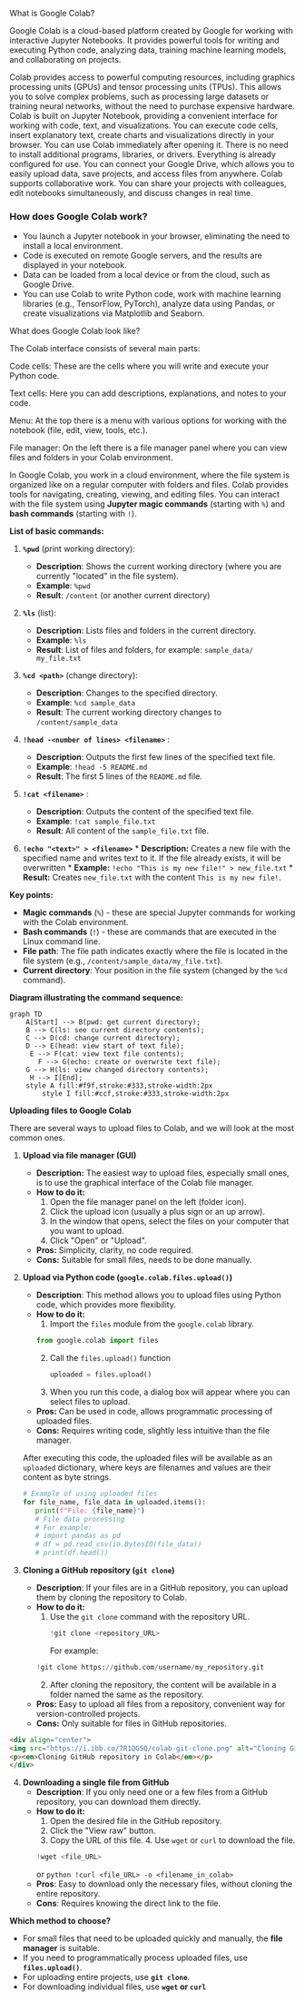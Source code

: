 What is Google Colab?

Google Colab is a cloud-based platform created by Google for working with interactive Jupyter Notebooks.
It provides powerful tools for writing and executing Python code, analyzing data, training machine learning models, and collaborating on projects.

Colab provides access to powerful computing resources, including graphics processing units (GPUs) and tensor processing units (TPUs).
This allows you to solve complex problems, such as processing large datasets or training neural networks, without the need to purchase expensive hardware. Colab is built on Jupyter Notebook, providing a convenient interface for working with code, text, and visualizations. You can execute code cells, insert explanatory text, create charts and visualizations directly in your browser. You can use Colab immediately after opening it. There is no need to install additional programs, libraries, or drivers. Everything is already configured for use. You can connect your Google Drive, which allows you to easily upload data, save projects, and access files from anywhere. Colab supports collaborative work. You can share your projects with colleagues, edit notebooks simultaneously, and discuss changes in real time.



### How does Google Colab work?
- You launch a Jupyter notebook in your browser, eliminating the need to install a local environment.
- Code is executed on remote Google servers, and the results are displayed in your notebook.
- Data can be loaded from a local device or from the cloud, such as Google Drive.
- You can use Colab to write Python code, work with machine learning libraries (e.g., TensorFlow, PyTorch), analyze data using Pandas, or create visualizations via Matplotlib and Seaborn.



What does Google Colab look like?


The Colab interface consists of several main parts:

Code cells: These are the cells where you will write and execute your Python code.

Text cells: Here you can add descriptions, explanations, and notes to your code.

Menu: At the top there is a menu with various options for working with the notebook (file, edit, view, tools, etc.).

File manager: On the left there is a file manager panel where you can view files and folders in your Colab environment.



In Google Colab, you work in a cloud environment,
where the file system is organized like on a regular computer with folders and files.
Colab provides tools for navigating, creating, viewing, and editing files.
You can interact with the file system using **Jupyter magic commands** (starting with `%`)
and **bash commands** (starting with `!`).

**List of basic commands:**

1.  **`%pwd`** (print working directory):
    *   **Description**: Shows the current working directory (where you are currently "located" in the file system).
    *   **Example**: `%pwd`
    *   **Result**: `/content` (or another current directory)

2.  **`%ls`** (list):
    *   **Description**: Lists files and folders in the current directory.
    *   **Example**: `%ls`
    *   **Result**: List of files and folders, for example: `sample_data/  my_file.txt`

3.  **`%cd <path>`** (change directory):
    *   **Description**: Changes to the specified directory.
    *   **Example**: `%cd sample_data`
    *   **Result**: The current working directory changes to `/content/sample_data`

4.  **`!head -<number of lines> <filename>`** :
    *   **Description**: Outputs the first few lines of the specified text file.
    *   **Example**: `!head -5 README.md`
    *   **Result**: The first 5 lines of the `README.md` file.

5.  **`!cat <filename>`** :
    *   **Description**: Outputs the content of the specified text file.
    *   **Example**: `!cat sample_file.txt`
    *   **Result**: All content of the `sample_file.txt` file.

6.   **`!echo "<text>" > <filename>`**
    *   **Description:** Creates a new file with the specified name and writes text to it. If the file already exists, it will be overwritten
    *   **Example:** `!echo "This is my new file!" > new_file.txt`
    *   **Result:** Creates `new_file.txt` with the content `This is my new file!`. 

**Key points:**

*   **Magic commands** (`%`) - these are special Jupyter commands for working with the Colab environment.
*   **Bash commands** (`!`) - these are commands that are executed in the Linux command line.
*   **File path**: The file path indicates exactly where the file is located in the file system (e.g., `/content/sample_data/my_file.txt`).
*   **Current directory**: Your position in the file system (changed by the `%cd` command).

**Diagram illustrating the command sequence:**

```mermaid
graph TD
    A[Start] --> B(pwd: get current directory);
    B --> C(ls: see current directory contents);
    C --> D(cd: change current directory);
    D --> E(head: view start of text file);
     E --> F(cat: view text file contents);
       F --> G(echo: create or overwrite text file);
    G --> H(ls: view changed directory contents);
     H --> I[End];
    style A fill:#f9f,stroke:#333,stroke-width:2px
        style I fill:#ccf,stroke:#333,stroke-width:2px

```

**Uploading files to Google Colab**

There are several ways to upload files to Colab, and we will look at the most common ones.

1.  **Upload via file manager (GUI)**
    *   **Description:** The easiest way to upload files, especially small ones, is to use the graphical interface of the Colab file manager.
    *   **How to do it:**
        1.  Open the file manager panel on the left (folder icon).
        2.  Click the upload icon (usually a plus sign or an up arrow).
        3.  In the window that opens, select the files on your computer that you want to upload.
        4.  Click "Open" or "Upload".
    *   **Pros:** Simplicity, clarity, no code required.
    *   **Cons:** Suitable for small files, needs to be done manually.



2.  **Upload via Python code (`google.colab.files.upload()`)**
    *   **Description**: This method allows you to upload files using Python code, which provides more flexibility.
    *   **How to do it:**
        1.  Import the `files` module from the `google.colab` library.
           ```python
           from google.colab import files
           ```
        2.  Call the `files.upload()` function
             ```python
             uploaded = files.upload()
             ```
        3.  When you run this code, a dialog box will appear where you can select files to upload.
    *   **Pros:** Can be used in code, allows programmatic processing of uploaded files.
    *   **Cons:** Requires writing code, slightly less intuitive than the file manager.

    After executing this code, the uploaded files will be available as an `uploaded` dictionary, where keys are filenames and values are their content as byte strings.
    ```python
    # Example of using uploaded files
    for file_name, file_data in uploaded.items():
       print(f"File: {file_name}")
       # File data processing
       # For example:
       # import pandas as pd
       # df = pd.read_csv(io.BytesIO(file_data))
       # print(df.head())
    ```


3.  **Cloning a GitHub repository (`git clone`)**
    *   **Description**: If your files are in a GitHub repository, you can upload them by cloning the repository to Colab.
    *   **How to do it:**
        1.  Use the `git clone` command with the repository URL.
            ```python
            !git clone <repository_URL>
            ```
            For example:
           ```python
           !git clone https://github.com/username/my_repository.git
           ```
        2. After cloning the repository, the content will be available in a folder named the same as the repository.
    *   **Pros:** Easy to upload all files from a repository, convenient way for version-controlled projects.
    *   **Cons:** Only suitable for files in GitHub repositories.


   ```html
<div align="center">
  <img src="https://i.ibb.co/7R1QG5Q/colab-git-clone.png" alt="Cloning GitHub repository in Colab" width="600" >
  <p><em>Cloning GitHub repository in Colab</em></p>
</div>
```

4.  **Downloading a single file from GitHub**
     *   **Description**: If you only need one or a few files from a GitHub repository, you can download them directly.
     *   **How to do it:**
         1.  Open the desired file in the GitHub repository.
         2.  Click the "View raw" button.
         3.  Copy the URL of this file.
        4.  Use `wget` or `curl` to download the file.
            ```python
            !wget <file_URL>
            ```
           or
             ```python
            !curl <file_URL> -o <filename_in_colab>
             ```
    *   **Pros**: Easy to download only the necessary files, without cloning the entire repository.
    *   **Cons**: Requires knowing the direct link to the file.


**Which method to choose?**

*   For small files that need to be uploaded quickly and manually, the **file manager** is suitable.
*   If you need to programmatically process uploaded files, use **`files.upload()`**.
*   For uploading entire projects, use **`git clone`**.
*  For downloading individual files, use **`wget` or `curl`**
